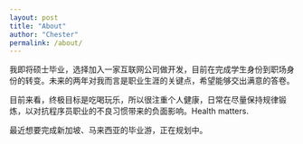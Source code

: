 ```yaml
---
layout: post
title: "About"
author: "Chester"
permalink: /about/
---
```


我即将硕士毕业，选择加入一家互联网公司做开发，目前在完成学生身份到职场身份的转变。未来的两年对我而言是职业生涯的关键点，希望能够交出满意的答卷。

目前来看，终极目标是吃喝玩乐，所以很注重个人健康，日常在尽量保持规律锻炼，以对抗程序员职业的不良习惯带来的负面影响。Health matters.

最近想要完成新加坡、马来西亚的毕业游，正在规划中。
